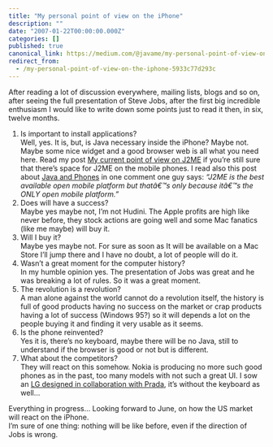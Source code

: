 ```yaml
---
title: "My personal point of view on the iPhone"
description: ""
date: "2007-01-22T00:00:00.000Z"
categories: []
published: true
canonical_link: https://medium.com/@javame/my-personal-point-of-view-on-the-iphone-5933c77d293c
redirect_from:
  - /my-personal-point-of-view-on-the-iphone-5933c77d293c
---
```


After reading a lot of discussion everywhere, mailing lists, blogs and so on, after seeing the full presentation of Steve Jobs, after the first big incredible enthusiasm I would like to write down some points just to read it then, in six, twelve months.

1.  Is important to install applications?  
    Well, yes. It is, but, is Java necessary inside the iPhone? Maybe not. Maybe some nice widget and a good browser web is all what you need here. Read my post [My current point of view on J2ME](http://blog.java2me.org/2007/01/14/my-current-point-of-view-on-j2me/ "Permanent Link to My current point of view on J2ME") if you’re still sure that there’s space for J2ME on the mobile phones. I read also this post about [Java and Phones](http://mooseyard.com/Jens/2007/01/in-which-i-think-about-java-again-but-only-for-a-moment/) in one comment one guy says: _“J2ME is the best available open mobile platform but thatâ€™s only because itâ€™s the ONLY open mobile platform.”_
2.  Does will have a success?  
    Maybe yes maybe not, I’m not Hudini. The Apple profits are high like never before, they stock actions are going well and some Mac fanatics (like me maybe) will buy it.
3.  Will I buy it?  
    Maybe yes maybe not. For sure as soon as It will be available on a Mac Store I’ll jump there and I have no doubt, a lot of people will do it.
4.  Wasn’t a great moment for the computer history?  
    In my humble opinion yes. The presentation of Jobs was great and he was breaking a lot of rules. So it was a great moment.
5.  The revolution is a revolution?  
    A man alone against the world cannot do a revolution itself, the history is full of good products having no success on the market or crap products having a lot of success (Windows 95?) so it will depends a lot on the people buying it and finding it very usable as it seems.
6.  Is the phone reinvented?  
    Yes it is, there’s no keyboard, maybe there will be no Java, still to understand if the browser is good or not but is different.
7.  What about the competitors?  
    They will react on this somehow. Nokia is producing no more such good phones as in the past, too many models with not such a great UI. I sow an [LG designed in collaboration with Prada](http://www.gizmodo.com/gadgets/cellphones/first-pictures-of-the-lg-prada-phone-222990.php), it’s without the keyboard as well…

Everything in progress… Looking forward to June, on how the US market will react on the iPhone.  
I’m sure of one thing: nothing will be like before, even if the direction of Jobs is wrong.
